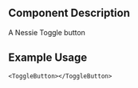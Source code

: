 Component Description
---------------------

A Nessie Toggle button

Example Usage
-------------

    <ToggleButton></ToggleButton>
